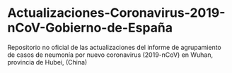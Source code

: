 # Actualizaciones-Coronavirus-2019-nCoV-Gobierno-de-España
Repositorio no oficial de las actualizaciones del informe  de agrupamiento de casos de neumonía por nuevo coronavirus (2019-nCoV) en Wuhan, provincia de Hubei, (China)
